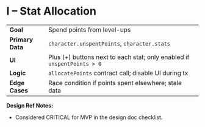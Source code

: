 # I – Stat Allocation

|  |  |
|---|---|
| **Goal** | Spend points from level-ups |
| **Primary Data** | `character.unspentPoints`, `character.stats` |
| **UI** | Plus (+) buttons next to each stat; only enabled if `unspentPoints > 0` |
| **Logic** | `allocatePoints` contract call; disable UI during tx |
| **Edge Cases** | Race condition if points spent elsewhere; stale data |

**Design Ref Notes:**
*   Considered CRITICAL for MVP in the design doc checklist.
